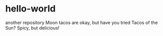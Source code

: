 # hello-world
another repository
Moon tacos are okay, but have you tried Tacos of the Sun? Spicy, but delicious!
